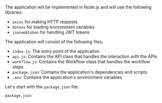 The application will be implemented in Node.js and will use the following libraries:

- `axios` for making HTTP requests
- `dotenv` for loading environment variables
- `jsonwebtoken` for handling JWT tokens

The application will consist of the following files:

- `index.js`: The entry point of the application
- `api.js`: Contains the API class that handles the interaction with the APIs
- `workflow.js`: Contains the Workflow class that handles the workflow steps
- `package.json`: Contains the application's dependencies and scripts
- `.env`: Contains the application's environment variables

Let's start with the `package.json` file:

`package.json`
